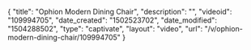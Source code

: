 {
    "title": "Ophion Modern Dining Chair",
    "description": "",
    "videoid": "109994705",
    "date_created": "1502523702",
    "date_modified": "1504288502",
    "type": "captivate",
    "layout": "video",
    "url": "\/v\/ophion-modern-dining-chair\/109994705"
}